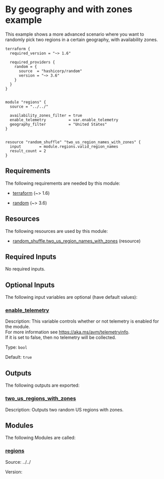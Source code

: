 <!-- BEGIN_TF_DOCS -->
<!-- Code generated by terraform-docs. DO NOT EDIT. -->
# By geography and with zones example

This example shows a more advanced scenario where you want to randomly pick two regions in a certain geography, with availability zones.

```hcl
terraform {
  required_version = "~> 1.6"

  required_providers {
    random = {
      source  = "hashicorp/random"
      version = "~> 3.6"
    }
  }
}


module "regions" {
  source = "../../"

  availability_zones_filter = true
  enable_telemetry          = var.enable_telemetry
  geography_filter          = "United States"
}


resource "random_shuffle" "two_us_region_names_with_zones" {
  input        = module.regions.valid_region_names
  result_count = 2
}

```

<!-- markdownlint-disable MD033 -->
## Requirements

The following requirements are needed by this module:

- <a name="requirement_terraform"></a> [terraform](#requirement\_terraform) (~> 1.6)

- <a name="requirement_random"></a> [random](#requirement\_random) (~> 3.6)

## Resources

The following resources are used by this module:

- [random_shuffle.two_us_region_names_with_zones](https://registry.terraform.io/providers/hashicorp/random/latest/docs/resources/shuffle) (resource)

<!-- markdownlint-disable MD013 -->
## Required Inputs

No required inputs.

## Optional Inputs

The following input variables are optional (have default values):

### <a name="input_enable_telemetry"></a> [enable\_telemetry](#input\_enable\_telemetry)

Description: This variable controls whether or not telemetry is enabled for the module.  
For more information see https://aka.ms/avm/telemetryinfo.  
If it is set to false, then no telemetry will be collected.

Type: `bool`

Default: `true`

## Outputs

The following outputs are exported:

### <a name="output_two_us_regions_with_zones"></a> [two\_us\_regions\_with\_zones](#output\_two\_us\_regions\_with\_zones)

Description: Outputs two random US regions with zones.

## Modules

The following Modules are called:

### <a name="module_regions"></a> [regions](#module\_regions)

Source: ../../

Version:

<!-- END_TF_DOCS -->
